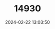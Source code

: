 ---
title: "14930"
category: "Nycteris hispida"
draft: false
date: 2024-02-22 13:03:50
languages:
  English: ["Hairy Long-eared Bat", "Hairy Slit-faced Bat"]
---
